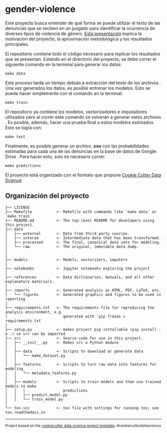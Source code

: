 gender-violence
==============================

Este proyecto busca entender de qué forma se puede utilizar el texto de las 
denuncias que se reciben en un juzgado para identificar la ocurrencia de
 diversos tipos de violencia de género. [Esta presentación](reports/presentation.pdf) 
 explica la motivación del proyecto, la aproximación metodológica y los
  resultados principales.
 
 El repositorio contiene todo el código necesario para replicar los
  resultados que se presentan. Estando en el directorio del proyecto, se debe
   correr el siguiente comando en la terminal para generar los datos:
 
 ```
make data
```
Este proceso tarda un tiempo debido a extracción del texto de los archivos
. Una vez generados los datos, es posible entrenar los modelos. Esto se puede
 hacer simplemente con el comando en la terminal:
 
  ```
make train
```
El repositorio ya contiene los modelos, vectorizadores e imputadores
 utilizados pero al correr este comando se volverán a generar estos archivos
 . Es posible, además, hacer una prueba final a estos modelos estimados. Esto
  se logra con:
  
   ```
make test
```

Finalmente, es posible generar un archivo **.csv** con las probabilidades
 estimadas para cada una de las denuncias en la base de datos de Google Drive
 . Para hacer esto, solo es necesario correr:
 
  ```
make predictions
```

El proyecto está organizado con el formato que propone [Cookie Cutter Data
 Science](https://drivendata.github.io/cookiecutter-data-science/)

Organización del proyecto 
------------

    ├── LICENSE
    ├── Makefile           <- Makefile with commands like `make data` or `make train`
    ├── README.md          <- The top-level README for developers using this project.
    ├── data
    │   ├── external       <- Data from third party sources.
    │   ├── interim        <- Intermediate data that has been transformed.
    │   ├── processed      <- The final, canonical data sets for modeling.
    │   └── raw            <- The original, immutable data dump.
    │
    │
    ├── models             <- Models, vectorizers, imputers
    │
    ├── notebooks          <- Jupyter notebooks exploring the project
    │
    ├── references         <- Data dictionaries, manuals, and all other explanatory materials.
    │
    ├── reports            <- Generated analysis as HTML, PDF, LaTeX, etc.
    │   └── figures        <- Generated graphics and figures to be used in reporting
    │
    ├── requirements.txt   <- The requirements file for reproducing the analysis environment, e.g.
    │                         generated with `pip freeze > requirements.txt`
    │
    ├── setup.py           <- makes project pip installable (pip install -e .) so src can be imported
    ├── src                <- Source code for use in this project.
    │   ├── __init__.py    <- Makes src a Python module
    │   │
    │   ├── data           <- Scripts to download or generate data
    │   │   └── make_dataset.py
    │   │
    │   ├── features       <- Scripts to turn raw data into features for modeling
    │   │   └── metadata_features.py
    │   │
    │   ├── models         <- Scripts to train models and then use trained models to make
    │   │   │                 predictions
    │   │   ├── predict_model.py
    │   │   └── train_model.py
    │
    └── tox.ini            <- tox file with settings for running tox; see tox.readthedocs.io


--------

<p><small>Project based on the <a target="_blank" href="https://drivendata.github.io/cookiecutter-data-science/">cookiecutter data science project template</a>. #cookiecutterdatascience</small></p>

